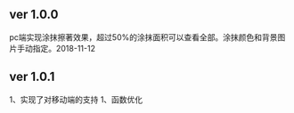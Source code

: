 ﻿## ver 1.0.0 ##
pc端实现涂抹擦著效果，超过50%的涂抹面积可以查看全部。涂抹颜色和背景图片手动指定。2018-11-12
## ver 1.0.1 ##
1、实现了对移动端的支持
1、函数优化
